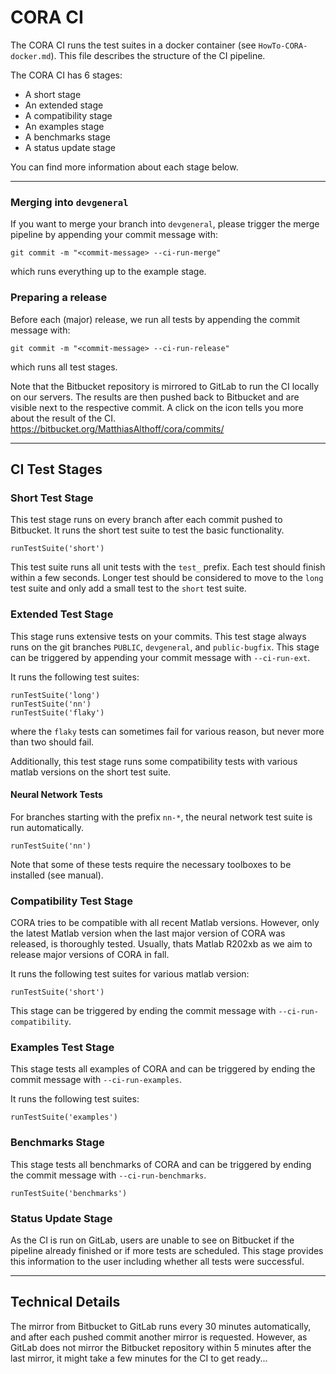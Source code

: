 
# CORA CI

The CORA CI runs the test suites in a docker container (see `HowTo-CORA-docker.md`).
This file describes the structure of the CI pipeline.

The CORA CI has 6 stages:
- A short stage
- An extended stage
- A compatibility stage
- An examples stage
- A benchmarks stage
- A status update stage

You can find more information about each stage below.

---

### Merging into `devgeneral`

If you want to merge your branch into `devgeneral`, 
please trigger the merge pipeline by appending your commit message with:

    git commit -m "<commit-message> --ci-run-merge"

which runs everything up to the example stage.

### Preparing a release

Before each (major) release, we run all tests by appending the commit message with:

    git commit -m "<commit-message> --ci-run-release"

which runs all test stages.

Note that the Bitbucket repository is mirrored to GitLab to run the CI locally on our servers.
The results are then pushed back to Bitbucket and are visible next to the respective commit.
A click on the icon tells you more about the result of the CI.
https://bitbucket.org/MatthiasAlthoff/cora/commits/

---

## CI Test Stages

### Short Test Stage

This test stage runs on every branch after each commit pushed to Bitbucket.
It runs the short test suite to test the basic functionality.

    runTestSuite('short')

This test suite runs all unit tests with the `test_` prefix.
Each test should finish within a few seconds.
Longer test should be considered to move to the `long` test suite
and only add a small test to the `short` test suite.


### Extended Test Stage

This stage runs extensive tests on your commits.
This test stage always runs on the git branches `PUBLIC`, `devgeneral`, and `public-bugfix`.
This stage can be triggered by appending your commit message with `--ci-run-ext`.

It runs the following test suites:

    runTestSuite('long')
    runTestSuite('nn')
    runTestSuite('flaky')

where the `flaky` tests can sometimes fail for various reason, but never more than two should fail.

Additionally, this test stage runs some compatibility tests with various matlab versions on the short test suite.

#### Neural Network Tests

For branches starting with the prefix `nn-*`, 
the neural network test suite is run automatically.

    runTestSuite('nn')

Note that some of these tests require the necessary toolboxes to be installed (see manual).


### Compatibility Test Stage

CORA tries to be compatible with all recent Matlab versions.
However, only the latest Matlab version when the last major version of CORA was released, is thoroughly tested.
Usually, thats Matlab R202xb as we aim to release major versions of CORA in fall.

It runs the following test suites for various matlab version:

    runTestSuite('short')

This stage can be triggered by ending the commit message with `--ci-run-compatibility`.


### Examples Test Stage

This stage tests all examples of CORA and can be triggered 
by ending the commit message with `--ci-run-examples`.

It runs the following test suites:

    runTestSuite('examples')


### Benchmarks Stage

This stage tests all benchmarks of CORA and can be triggered 
by ending the commit message with `--ci-run-benchmarks`.

    runTestSuite('benchmarks')


### Status Update Stage

As the CI is run on GitLab, users are unable to see on Bitbucket 
if the pipeline already finished or if more tests are scheduled.
This stage provides this information to the user including whether all tests were successful.

---

## Technical Details

The mirror from Bitbucket to GitLab runs every 30 minutes automatically, 
and after each pushed commit another mirror is requested.
However, as GitLab does not mirror the Bitbucket repository within 5 minutes after the last mirror,
it might take a few minutes for the CI to get ready...


